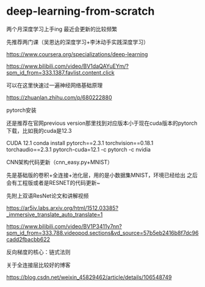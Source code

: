 # deep-learning-from-scratch
两个月深度学习上手ing
最近会更新的比较频繁

先推荐两门课（吴恩达的深度学习+李沐动手实践深度学习）

https://www.coursera.org/specializations/deep-learning

https://www.bilibili.com/video/BV1daQAYuEYm/?spm_id_from=333.1387.favlist.content.click

可以在这里快速过一遍神经网络基础原理

https://zhuanlan.zhihu.com/p/680222880

pytorch安装

还是推荐在官网previous version那里找到对应版本小于现在cuda版本的pytorch下载，比如我的cuda是12.3

CUDA 12.1
conda install pytorch==2.3.1 torchvision==0.18.1 torchaudio==2.3.1 pytorch-cuda=12.1 -c pytorch -c nvidia

CNN架构代码更新（cnn_easy.py+MNIST）

先是基础版的卷积+全连接+池化层，用的是小数据集MNIST，环境已经给出
之后会有工程版或者是RESNET的代码更新~

先附上双语ResNet论文和讲解视频

https://ar5iv.labs.arxiv.org/html/1512.03385?_immersive_translate_auto_translate=1

https://www.bilibili.com/video/BV1P3411y7nn?spm_id_from=333.788.videopod.sections&vd_source=57b5eb2416b8f7dc96cadd2fbacbb622

反向梯度的核心：链式法则


关于全连接层比较好的博客

https://blog.csdn.net/weixin_45829462/article/details/106548749



